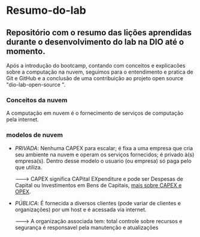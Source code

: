 # Resumo-do-lab
## Repositório com o resumo das lições aprendidas durante o desenvolvimento do lab na DIO até o momento.
Após a introdução do bootcamp, contando com conceitos e explicacões sobre a computação na nuvem, seguimos para o entendimento e pratica de Git e GitHub e a conclusão de uma contribuição ao projeto open source "dio-lab-open-source
".
### Conceitos da nuvem 
A computação em nuvem é o fornecimento de serviços de computação pela internet.
### modelos de nuvem 
- _PRIVADA_: Nenhuma CAPEX para escalar; é fixa a uma empresa que cria seu ambiente na nuvem e operam os serviços fornecidos; é privado à(s) empresa(s). Dentro desse modelo o usuario (ou empresa) só paga pelo que utiliza.

   ---> CAPEX significa CAPital EXpenditure e pode ser Despesas de Capital ou Investimentos em Bens de Capitais, [mais sobre CAPEX e OPEX](https://www.suno.com.br/artigos/capex/#:~:text=OPEX%20%C3%A9%20a%20sigla%20do%20termo%20em%20ingl%C3%AAs%20Operational).
- _PÚBLICA_: É fornecida a diversos clientes (pode variar de clientes e organizações) por um host e é acessada via internet.

  ---> A organização associada tem: total controle sobre recursos e segurança é responsavel pela manutenção e atualizações
